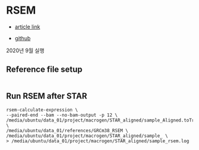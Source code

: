 # RSEM

* [article link](https://bmcbioinformatics.biomedcentral.com/articles/10.1186/1471-2105-12-323)

* [github](https://github.com/deweylab/RSEM)

2020년 9월 실행 

## Reference file setup
```
```

## Run RSEM after STAR
```
rsem-calculate-expression \
--paired-end --bam --no-bam-output -p 12 \
/media/ubuntu/data_01/project/macrogen/STAR_aligned/sample_Aligned.toTranscriptome.out.bam \
/media/ubuntu/data_01/references/GRCm38_RSEM \
/media/ubuntu/data_01/project/macrogen/STAR_aligned/sample_ \
> /media/ubuntu/data_01/project/macrogen/STAR_aligned/sample_rsem.log
```
